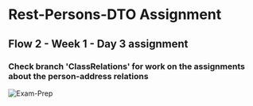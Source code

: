 # Rest-Persons-DTO Assignment
## Flow 2 - Week 1 - Day 3 assignment

### Check branch 'ClassRelations' for work on the assignments about the person-address relations

![Exam-Prep]("https://github.com/Paepke-cph/Exam-Prep")
